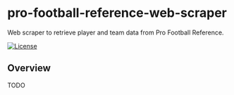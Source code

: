 # pro-football-reference-web-scraper
Web scraper to retrieve player and team data from Pro Football Reference.  

[![License](https://img.shields.io/github/license/mjk2244/pro-football-reference-web-scraper)](https://opensource.org/licenses/Apache-2.0)
## Overview
TODO
